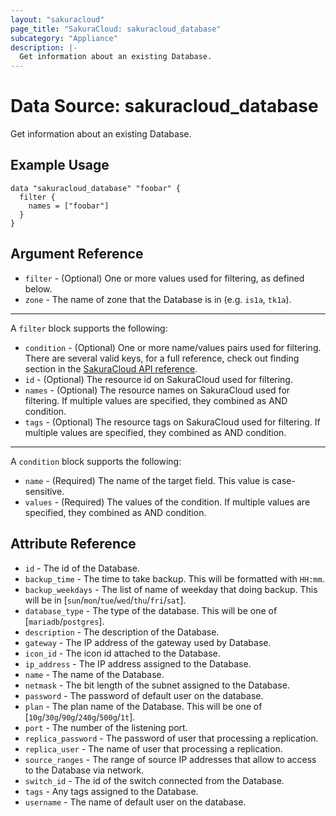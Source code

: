 ```yaml
---
layout: "sakuracloud"
page_title: "SakuraCloud: sakuracloud_database"
subcategory: "Appliance"
description: |-
  Get information about an existing Database.
---
```


# Data Source: sakuracloud_database

Get information about an existing Database.

## Example Usage

```hcl
data "sakuracloud_database" "foobar" {
  filter {
    names = ["foobar"]
  }
}
```
## Argument Reference

* `filter` - (Optional) One or more values used for filtering, as defined below.
* `zone` - The name of zone that the Database is in (e.g. `is1a`, `tk1a`).

---

A `filter` block supports the following:

* `condition` - (Optional) One or more name/values pairs used for filtering. There are several valid keys, for a full reference, check out finding section in the [SakuraCloud API reference](https://developer.sakura.ad.jp/cloud/api/1.1/).
* `id` - (Optional) The resource id on SakuraCloud used for filtering.
* `names` - (Optional) The resource names on SakuraCloud used for filtering. If multiple values ​​are specified, they combined as AND condition.
* `tags` - (Optional) The resource tags on SakuraCloud used for filtering. If multiple values ​​are specified, they combined as AND condition.

---

A `condition` block supports the following:

* `name` - (Required) The name of the target field. This value is case-sensitive.
* `values` - (Required) The values of the condition. If multiple values ​​are specified, they combined as AND condition.


## Attribute Reference

* `id` - The id of the Database.
* `backup_time` - The time to take backup. This will be formatted with `HH:mm`.
* `backup_weekdays` - The list of name of weekday that doing backup. This will be in [`sun`/`mon`/`tue`/`wed`/`thu`/`fri`/`sat`].
* `database_type` - The type of the database. This will be one of [`mariadb`/`postgres`].
* `description` - The description of the Database.
* `gateway` - The IP address of the gateway used by Database.
* `icon_id` - The icon id attached to the Database.
* `ip_address` - The IP address assigned to the Database.
* `name` - The name of the Database.
* `netmask` - The bit length of the subnet assigned to the Database.
* `password` - The password of default user on the database.
* `plan` - The plan name of the Database. This will be one of [`10g`/`30g`/`90g`/`240g`/`500g`/`1t`].
* `port` - The number of the listening port.
* `replica_password` - The password of user that processing a replication.
* `replica_user` - The name of user that processing a replication.
* `source_ranges` - The range of source IP addresses that allow to access to the Database via network.
* `switch_id` - The id of the switch connected from the Database.
* `tags` - Any tags assigned to the Database.
* `username` - The name of default user on the database.



